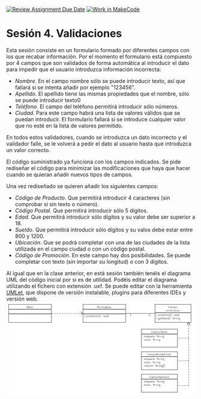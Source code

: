 [![Review Assignment Due Date](https://classroom.github.com/assets/deadline-readme-button-22041afd0340ce965d47ae6ef1cefeee28c7c493a6346c4f15d667ab976d596c.svg)](https://classroom.github.com/a/9FaQIjWk)
[![Work in MakeCode](https://classroom.github.com/assets/work-in-make-code-8824cc13a1a3f34ffcd245c82f0ae96fdae6b7d554b6539aec3a03a70825519c.svg)](https://classroom.github.com/online_ide?assignment_repo_id=16352686&assignment_repo_type=AssignmentRepo)
# Sesión 4. Validaciones

Esta sesión consiste en un formulario formado por diferentes campos con los que recabar información. Por el momento el formulario está compuesto por 4 campos que son validados de forma automática al introducir el dato para impedir que el usuario introduzca información incorrecta:
- *Nombre*. En el campo nombre sólo se puede introducir texto, así que fallará si se intenta añadir por ejemplo "123456".
- *Apellido*. El apellido tiene las mismas propiedades que el nombre, sólo se puede introducir texto0
- *Teléfono*. El campo del teléfono permitirá introducir sólo números.
- *Ciudad*. Para este campo habrá una lista de valores válidos que se puedan introducir. El formulario fallará si se introduce cualquier valor que no esté en la lista de valores permitido.

En todos estos validadores, cuando se introduzca un dato incorrecto y el validador falle, se le volverá a pedir el dato al usuario hasta que introduzca un valor correcto.

El código suministrado ya funciona con los campos indicados. Se pide rediseñar el código para minimizar las modificaciones que haya que hacer cuando se quieran añadir nuevos tipos de campos.

Una vez rediseñado se quieren añadir los siguientes campos:
- *Código de Producto*. Que permitirá introducir 4 caracteres (sin comprobar si sin texto o número).
- *Código Postal*. Que permitirá introducir sólo 5 dígitos.
- *Edad*. Que permitirá introducir sólo dígitos y su valor debe ser superior a 18.
- *Sueldo*. Que permitirá introducir sólo dígitos y su valos debe estar entre 800 y 1200.
- *Ubicación*. Que se podrá completar con una de las ciudades de la lista utilizada en el campo ciudad o con un código postal.
- *Código de Promoción*. En este campo hay dos posibilidades. Se puede completar con texto (sin importar su longitud) o con 3 dígitos.


Al igual que en la clase anterior, en está sesión también tenéis el diagrama UML del código inicial por si es de utilidad. Podéis editar el diagrama utilizando el fichero con extensión .uxf. Se puede editar con la herramienta [UMLet](https://www.umlet.com), que dispone de versión instalable, plugins para diferentes IDEs y versión web.
![Diagrama UML](diagrama.png)